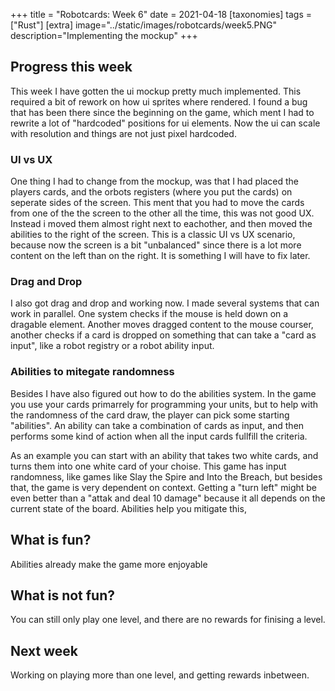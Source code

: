 +++
title = "Robotcards: Week 6"
date = 2021-04-18
[taxonomies]
tags = ["Rust"]
[extra]
image="../static/images/robotcards/week5.PNG"
description="Implementing the mockup"
+++

## Progress this week

This week I have gotten the ui mockup pretty much implemented. This required a bit of rework on how ui sprites where rendered. I found a bug that has been there since the beginning on the game, which ment I had to rewrite a lot of "hardcoded" positions for ui elements. Now the ui can scale with resolution and things are not just pixel hardcoded.

### UI vs UX

One thing I had to change from the mockup, was that I had placed the players cards, and the orbots registers (where you put the cards) on seperate sides of the screen. This ment that you had to move the cards from one of the the screen to the other all the time, this was not good UX. Instead i moved them almost right next to eachother, and then moved the abilities to the right of the screen. This is a classic UI vs UX scenario, because now the screen is a bit "unbalanced" since there is a lot more content on the left than on the right. It is something I will have to fix later.

### Drag and Drop

I also got drag and drop and working now. I made several systems that can work in parallel. One system checks if the mouse is held down on a dragable element. Another moves dragged content to the mouse courser, another checks if a card is dropped on something that can take a "card as input", like a robot registry or a robot ability input.

### Abilities to mitegate randomness

Besides I have also figured out how to do the abilities system.
In the game you use your cards primarrely for programming your units, but to help with the randomness of the card draw, the player can pick some starting "abilities". An ability can take a combination of cards as input, and then performs some kind of action when all the input cards fullfill the criteria.

As an example you can start with an ability that takes two white cards, and turns them into one white card of your choise. This game has input randomness, like games like Slay the Spire and Into the Breach, but besides that, the game is very dependent on context. Getting a "turn left" might be even better than a "attak and deal 10 damage" because it all depends on the current state of the board. Abilities help you mitigate this,  

## What is fun?

Abilities already make the game more enjoyable

## What is not fun?

You can still only play one level, and there are no rewards for finising a level.

## Next week

Working on playing more than one level, and getting rewards inbetween.
